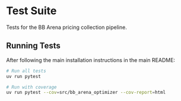 # Test Suite

Tests for the BB Arena pricing collection pipeline.

## Running Tests

After following the main installation instructions in the main README:

```bash
# Run all tests
uv run pytest

# Run with coverage
uv run pytest --cov=src/bb_arena_optimizer --cov-report=html
```
